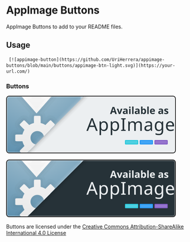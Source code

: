 # AppImage Buttons

AppImage Buttons to add to your README files.

## Usage

```
 [![appimage-button](https://github.com/UriHerrera/appimage-buttons/blob/main/buttons/appimage-btn-light.svg)](https://your-url.com/)
```
### Buttons

![](https://github.com/UriHerrera/appimage-buttons/blob/main/buttons/appimage-btn-light.svg)

![](https://github.com/UriHerrera/appimage-buttons/blob/main/buttons/appimage-btn-dark.svg)

Buttons  are licensed under the [Creative Commons Attribution-ShareAlike International 4.0 License](https://creativecommons.org/licenses/by-sa/4.0/)

